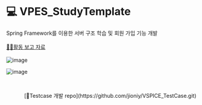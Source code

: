 # 💻 VPES_StudyTemplate
Spring Framework를 이용한 서버 구조 학습 및 회원 가입 기능 개발
<br/><br/>
[👩‍🏫활동 보고 자료](https://drive.google.com/file/d/1hvkVZa1wwP_K94El4lKgeYbCwqxcPfum/view?usp=sharing)
<br/><br/>
![image](https://user-images.githubusercontent.com/68148196/189511440-84f9ee71-546d-49de-8db9-6181fa2421f0.png)

![image](https://user-images.githubusercontent.com/68148196/189511477-01aa0cb9-e0eb-4334-8434-9aeec9251a3a.png)

<br/>

<p align="right"> [🌌Testcase 개발 repo](https://github.com/jioniy/VSPICE_TestCase.git) </p>
<br/>
